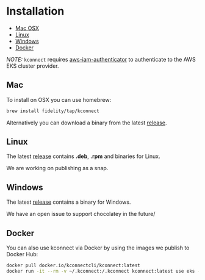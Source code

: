 # Installation

- [Mac OSX](#mac)
- [Linux](#linux)
- [Windows](#windows)
- [Docker](#docker)

<em>NOTE:</em> `kconnect` requires [aws-iam-authenticator](https://github.com/kubernetes-sigs/aws-iam-authenticator) to authenticate to the AWS EKS cluster provider.

## Mac

To install on OSX you can use homebrew:

```bash
brew install fidelity/tap/kconnect
```

Alternatively you can download a binary from the latest [release](https://github.com/fidelity/kconnect/releases).

## Linux

The latest [release](https://github.com/fidelity/kconnect/releases) contains **.deb**, **.rpm** and binaries for Linux.

We are working on publishing as a snap.

## Windows

The latest [release](https://github.com/fidelity/kconnect/releases) contains a binary for Windows.

We have an open issue to support chocolatey in the future/

## Docker

You can also use kconnect via Docker by using the images we publish to Docker Hub:

```bash
docker pull docker.io/kconnectcli/kconnect:latest
docker run -it --rm -v ~/.kconnect:/.kconnect kconnect:latest use eks --idp-protocol saml
```
